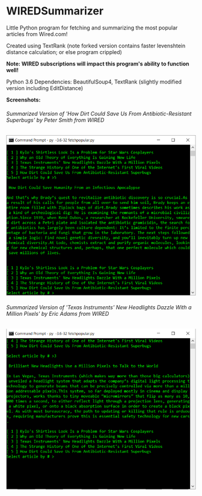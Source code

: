 # WIREDSummarizer
Little Python program for fetching and summarizing the most popular articles from Wired.com!

Created using TextRank (note forked version contains faster levenshtein distance calculation; or else program crippled)

__Note: WIRED subscriptions will impact this program's ability to function well!__

Python 3.6
Dependencies: BeautifulSoup4, TextRank (slightly modified version including EditDistance)

**Screenshots:**



###### Summarized Version of 'How Dirt Could Save Us From Antibiotic-Resistant Superbugs' by Peter Smith from WIRED
![alt text](screenshots/ex2.PNG "Summary")

###### Summarized Version of 'Texas Instruments' New Headlights Dazzle With a Million Pixels' by Eric Adams from WIRED
![alt text](screenshots/ex1.PNG "Summary")

